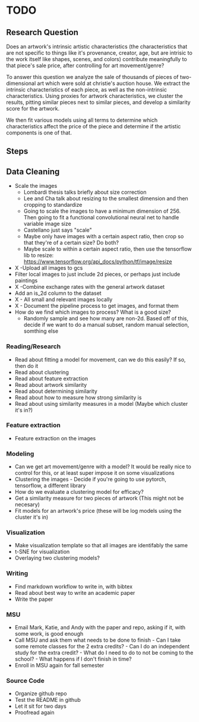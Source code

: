 # TODO

## Research Question

Does an artwork's intrinsic artistic characteristics (the characteristics that
are not specific to things like it's provenance, creator, age, but are intrisic
to the work itself like shapes, scenes, and colors) contribute meaningfully to
that piece's sale price, after controlling for art movement/genre?

To answer this question we analyze the sale of thousands of pieces of
two-dimensional art which were sold at christie's auction house. We extract
the intrinsic characteristics of each piece, as well as the non-intrinsic
characteristics. Using proxies for artwork characteristics, we cluster the
results, pitting similar pieces next to similar pieces, and develop a
similarity score for the artwork.

We then fit various models using all terms to determine which characteristics
affect the price of the piece and determine if the artistic components is one
of that.

## Steps

## Data Cleaning
* Scale the images
    - Lombardi thesis talks briefly about size correction
    - Lee and Cha talk about resizing to the smallest dimension and then cropping to standardize
    - Going to scale the images to have a minimum dimension of 256. Then going to fit a functional convolutional neural net to handle variable image size
    - Castellano just says "scale"
    - Maybe only have images with a certain aspect ratio, then crop so that they're of a certain size? Do both?
    - Maybe scale to within a certain aspect ratio, then use the tensorflow lib to resize: https://www.tensorflow.org/api_docs/python/tf/image/resize
* X -Upload all images to gcs
* Filter local images to just include 2d pieces, or perhaps just include paintings
* X -Combine exchange rates with the general artwork dataset
* Add an is\_2d column to the dataset
* X - All small and relevant images locally
* X - Document the pipeline process to get images, and format them
* How do we find which images to process? What is a good size?
    - Randomly sample and see how many are non-2d. Based off of this, decide if
      we want to do a manual subset, random manual selection, somthing else

### Reading/Research
* Read about fitting a model for movement, can we do this easily? If so, then do it
* Read about clustering
* Read about feature extraction
* Read about artwork similarity
* Read about determining similarity
* Read about how to measure how strong similarity is
* Read about using similarity measures in a model (Maybe which cluster it's in?)

### Feature extraction
*   Feature extraction on the images

### Modeling
*   Can we get art movement/genre with a model? It would be really nice to
    control for this, or at least super impose it on some visualizations
*   Clustering the images - Decide if you're going to use pytorch, tensorflow,
    a different library
*   How do we evaluate a clustering model for efficacy?
*   Get a similarity measure for two pieces of artwork (This might not be necesary)
*   Fit models for an artwork's price (these will be log models using the cluster it's in)

### Visualization
*   Make visualization template so that all images are identifably the same
*   t-SNE for visualization
*   Overlaying two clustering models?

### Writing
*   Find markdown workflow to write in, with bibtex
*   Read about best way to write an academic paper
*   Write the paper

### MSU
*   Email Mark, Katie, and Andy with the paper and repo, asking if it, with
    some work, is good enough
*   Call MSU and ask them what needs to be done to finish
        - Can I take some remote classes for the 2 extra credits?
        - Can I do an independent study for the extra credit?
        - What do I need to do to not be coming to the school?
        - What happens if I don't finish in time?
*   Enroll in MSU again for fall semester

### Source Code
* Organize github repo
* Test the README in github
* Let it sit for two days
* Proofread again

